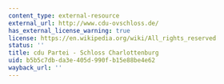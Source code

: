 ```yaml
---
content_type: external-resource
external_url: http://www.cdu-ovschloss.de/
has_external_license_warning: true
license: https://en.wikipedia.org/wiki/All_rights_reserved
status: ''
title: cdu Partei - Schloss Charlottenburg
uid: b5b5c7db-da3e-405d-990f-b15e88be4e62
wayback_url: ''
---
```

